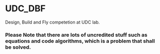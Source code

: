 # UDC_DBF
Design, Build and Fly competetion at UDC lab.
### Please Note that there are lots of uncredited stuff such as equations and code algorithms, which is a problem that shall be solved.
